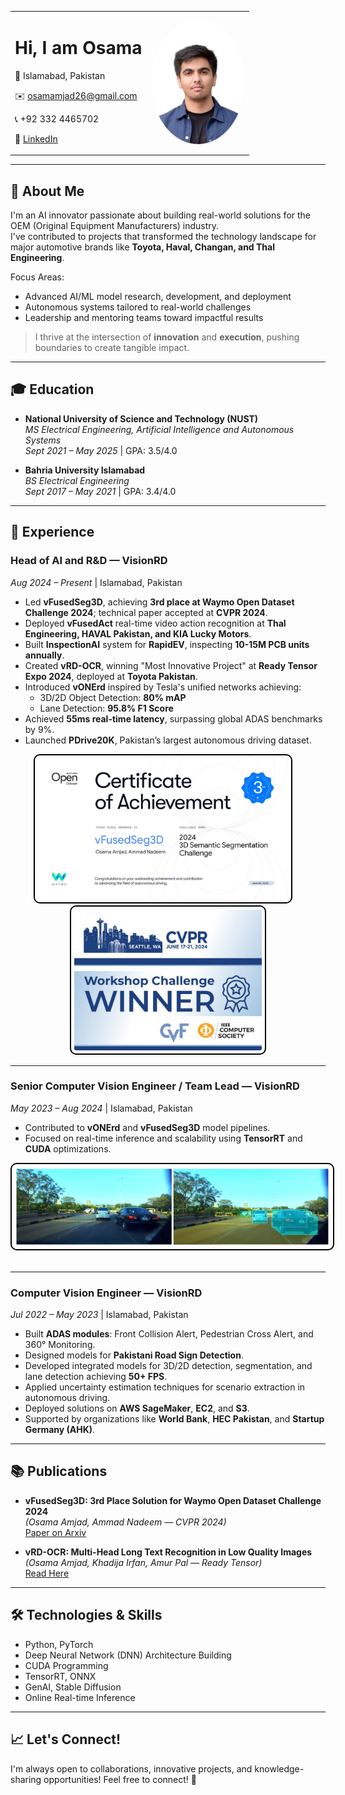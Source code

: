 <div align="center">

<table>
  <tr>
    <td>

<h1>Hi, I am Osama</h1>
<p>📍 Islamabad, Pakistan</p>
<p>✉️ <a href="mailto:osamamjad26@gmail.com">osamamjad26@gmail.com</a></p>
<p>📞 +92 332 4465702</p>
<p>🔗 <a href="https://www.linkedin.com/in/osamaamjad">LinkedIn</a></p>

</td>
    <td align="right">
      <img src="mine/IMG_3666.JPG" alt="Osama Amjad" width="150" style="border-radius: 50%;" />
    </td>
  </tr>
</table>

</div>

---


## 🚀 About Me

I'm an AI innovator passionate about building real-world solutions for the OEM (Original Equipment Manufacturers) industry.  
I've contributed to projects that transformed the technology landscape for major automotive brands like **Toyota, Haval, Changan, and Thal Engineering**.

Focus Areas:

- Advanced AI/ML model research, development, and deployment
- Autonomous systems tailored to real-world challenges
- Leadership and mentoring teams toward impactful results

> I thrive at the intersection of **innovation** and **execution**, pushing boundaries to create tangible impact.

---

## 🎓 Education

- **National University of Science and Technology (NUST)**  
  *MS Electrical Engineering, Artificial Intelligence and Autonomous Systems*  
  *Sept 2021 – May 2025* | GPA: 3.5/4.0

- **Bahria University Islamabad**  
  *BS Electrical Engineering*  
  *Sept 2017 – May 2021* | GPA: 3.4/4.0

---

## 💼 Experience

### Head of AI and R&D — VisionRD  
*Aug 2024 – Present* | Islamabad, Pakistan

- Led **vFusedSeg3D**, achieving **3rd place at Waymo Open Dataset Challenge 2024**; technical paper accepted at **CVPR 2024**.
- Deployed **vFusedAct** real-time video action recognition at **Thal Engineering, HAVAL Pakistan, and KIA Lucky Motors**.
- Built **InspectionAI** system for **RapidEV**, inspecting **10-15M PCB units annually**.
- Created **vRD-OCR**, winning "Most Innovative Project" at **Ready Tensor Expo 2024**, deployed at **Toyota Pakistan**.
- Introduced **vONErd** inspired by Tesla's unified networks achieving:
  - 3D/2D Object Detection: **80% mAP**
  - Lane Detection: **95.8% F1 Score**
- Achieved **55ms real-time latency**, surpassing global ADAS benchmarks by 9%.
- Launched **PDrive20K**, Pakistan’s largest autonomous driving dataset.

<p align="center">
  <img src="mine/cert.jpg" alt="Waymo Challenge Certificate" width="400" style="border: 2px solid #000; border-radius: 10px; padding: 5px;" />
  &nbsp;&nbsp;&nbsp;
  <img src="mine/1719218984692.jpeg" alt="CVPR Winner Announcement" width="300" style="border: 2px solid #000; border-radius: 10px; padding: 5px;" />
</p>



---

### Senior Computer Vision Engineer / Team Lead — VisionRD  
*May 2023 – Aug 2024* | Islamabad, Pakistan

- Contributed to **vONErd** and **vFusedSeg3D** model pipelines.
- Focused on real-time inference and scalability using **TensorRT** and **CUDA** optimizations.


<p align="center">
  <img src="mine/BeFunky-collage.jpg" alt="PDrive20K" width="600" style="border: 2px solid #000; border-radius: 10px; padding: 5px;" />
  &nbsp;&nbsp;&nbsp;
</p>

---

### Computer Vision Engineer — VisionRD  
*Jul 2022 – May 2023* | Islamabad, Pakistan

- Built **ADAS modules**: Front Collision Alert, Pedestrian Cross Alert, and 360° Monitoring.
- Designed models for **Pakistani Road Sign Detection**.
- Developed integrated models for 3D/2D detection, segmentation, and lane detection achieving **50+ FPS**.
- Applied uncertainty estimation techniques for scenario extraction in autonomous driving.
- Deployed solutions on **AWS SageMaker**, **EC2**, and **S3**.
- Supported by organizations like **World Bank**, **HEC Pakistan**, and **Startup Germany (AHK)**.


---

## 📚 Publications

- **vFusedSeg3D: 3rd Place Solution for Waymo Open Dataset Challenge 2024**  
  *(Osama Amjad, Ammad Nadeem — CVPR 2024)*  
  [Paper on Arxiv](https://arxiv.org/abs/2408.15254)

- **vRD-OCR: Multi-Head Long Text Recognition in Low Quality Images**  
  *(Osama Amjad, Khadija Irfan, Amur Pal — Ready Tensor)*  
  [Read Here](https://app.readytensor.ai/publications/vrdocr-multihead-long-text-recognition-in-low-quality-images-s3TebOv2I3iT)

---

## 🛠️ Technologies & Skills

- Python, PyTorch
- Deep Neural Network (DNN) Architecture Building
- CUDA Programming
- TensorRT, ONNX
- GenAI, Stable Diffusion
- Online Real-time Inference

---

## 📈 Let's Connect!

I'm always open to collaborations, innovative projects, and knowledge-sharing opportunities! Feel free to connect! 🚀
